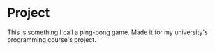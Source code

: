 # Project

This is something I call a ping-pong game.
Made it for my university's programming course's project.
